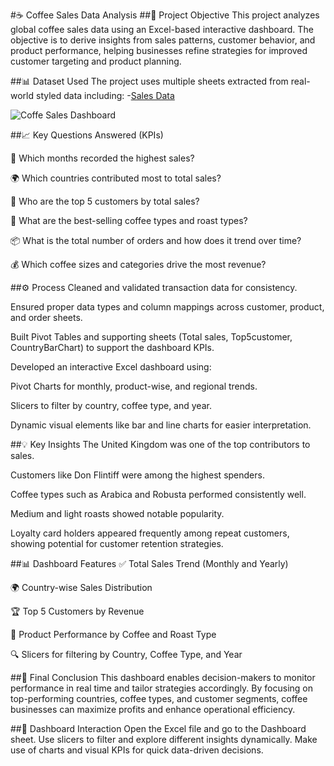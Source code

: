 #☕ Coffee Sales Data Analysis
##📌 Project Objective
This project analyzes global coffee sales data using an Excel-based interactive dashboard. The objective is to derive insights from sales patterns, customer behavior, and product performance, helping businesses refine strategies for improved customer targeting and product planning.

##📊 Dataset Used
The project uses multiple sheets extracted from real-world styled data including:
-<a href = "https://github.com/Poonam-Atakare/Coffee-Sales-Analysis/blob/main/%23Coffee_Sales_Project.xlsx">Sales Data</a>

![Coffe Sales Dashboard](https://github.com/user-attachments/assets/df33e008-ca18-4334-9a4a-710549d1c84d)

##📈 Key Questions Answered (KPIs)

📅 Which months recorded the highest sales?

🌍 Which countries contributed most to total sales?

🧑 Who are the top 5 customers by total sales?

🧺 What are the best-selling coffee types and roast types?

📦 What is the total number of orders and how does it trend over time?

💰 Which coffee sizes and categories drive the most revenue?

##⚙️ Process
Cleaned and validated transaction data for consistency.

Ensured proper data types and column mappings across customer, product, and order sheets.

Built Pivot Tables and supporting sheets (Total sales, Top5customer, CountryBarChart) to support the dashboard KPIs.

Developed an interactive Excel dashboard using:

Pivot Charts for monthly, product-wise, and regional trends.

Slicers to filter by country, coffee type, and year.

Dynamic visual elements like bar and line charts for easier interpretation.

##💡 Key Insights
The United Kingdom was one of the top contributors to sales.

Customers like Don Flintiff were among the highest spenders.

Coffee types such as Arabica and Robusta performed consistently well.

Medium and light roasts showed notable popularity.

Loyalty card holders appeared frequently among repeat customers, showing potential for customer retention strategies.

##📊 Dashboard Features
✅ Total Sales Trend (Monthly and Yearly)

🌍 Country-wise Sales Distribution

🏆 Top 5 Customers by Revenue

🧺 Product Performance by Coffee and Roast Type

🔍 Slicers for filtering by Country, Coffee Type, and Year

##📌 Final Conclusion
This dashboard enables decision-makers to monitor performance in real time and tailor strategies accordingly. By focusing on top-performing countries, coffee types, and customer segments, coffee businesses can maximize profits and enhance operational efficiency.

##🧭 Dashboard Interaction
Open the Excel file and go to the Dashboard sheet. Use slicers to filter and explore different insights dynamically. Make use of charts and visual KPIs for quick data-driven decisions.


